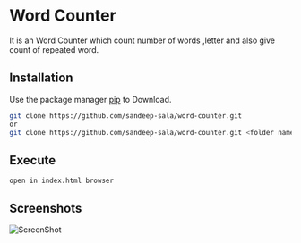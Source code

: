 # Word Counter

It is an Word Counter which count number of words ,letter and also give count of repeated word.

## Installation

Use the package manager [pip](https://pip.pypa.io/en/stable/) to Download.

```bash
git clone https://github.com/sandeep-sala/word-counter.git
or
git clone https://github.com/sandeep-sala/word-counter.git <folder name>
```


## Execute

```
open in index.html browser
```


## Screenshots

![ScreenShot](https://i.postimg.cc/d1hkYpK3/Annotation-2020-06-07-154204.png)
